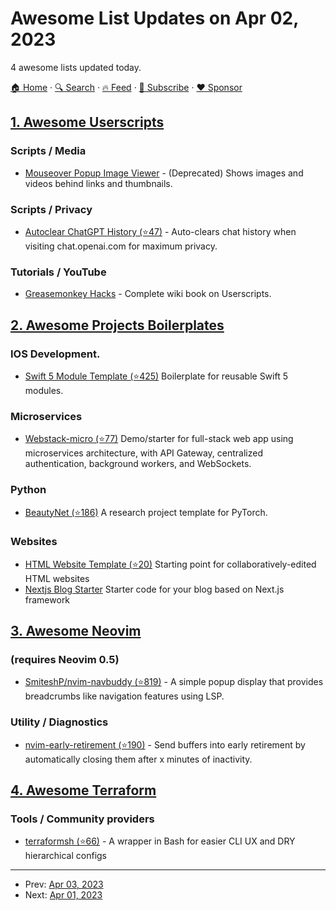 # Awesome List Updates on Apr 02, 2023

4 awesome lists updated today.

[🏠 Home](/README.md) · [🔍 Search](https://www.trackawesomelist.com/search/) · [🔥 Feed](https://www.trackawesomelist.com/rss.xml) · [📮 Subscribe](https://trackawesomelist.us17.list-manage.com/subscribe?u=d2f0117aa829c83a63ec63c2f&id=36a103854c) · [❤️  Sponsor](https://github.com/sponsors/theowenyoung)



## [1. Awesome Userscripts](/content/bvolpato/awesome-userscripts/README.md)

### Scripts / Media

*   [Mouseover Popup Image Viewer](https://carry0987.github.io/UserJS/Tool/mpiv/website/) - (Deprecated) Shows images and videos behind links and thumbnails.

### Scripts / Privacy

*   [Autoclear ChatGPT History (⭐47)](https://github.com/adamlui/autoclear-chatgpt-history/tree/main/greasemonkey) - Auto-clears chat history when visiting chat.openai.com for maximum privacy.

### Tutorials / YouTube

*   [Greasemonkey Hacks](https://www.oreilly.com/library/view/greasemonkey-hacks/0596101651/pr05s02.html) - Complete wiki book on Userscripts.

## [2. Awesome Projects Boilerplates](/content/melvin0008/awesome-projects-boilerplates/README.md)

### IOS Development.

*   [Swift 5 Module Template (⭐425)](https://github.com/fulldecent/swift5-module-template) Boilerplate for reusable Swift 5 modules.

### Microservices

*   [Webstack-micro (⭐77)](https://github.com/ferbs/webstack-micro) Demo/starter for full-stack web app using microservices architecture, with API Gateway, centralized authentication, background workers, and WebSockets.

### Python

*   [BeautyNet (⭐186)](https://github.com/cms-flash/beauty-net) A research project template for PyTorch.

### Websites

*   [HTML Website Template (⭐20)](https://github.com/fulldecent/html-website-template) Starting point for collaboratively-edited HTML websites
*   [Nextjs Blog Starter](https://creativedesignsguru.com/demo/Nextjs-Blog-Boilerplate/) Starter code for your blog based on Next.js framework

## [3. Awesome Neovim](/content/rockerBOO/awesome-neovim/README.md)

### (requires Neovim 0.5)

*   [SmiteshP/nvim-navbuddy (⭐819)](https://github.com/SmiteshP/nvim-navbuddy) - A simple popup display that provides breadcrumbs like navigation features using LSP.

### Utility / Diagnostics

*   [nvim-early-retirement (⭐190)](https://github.com/chrisgrieser/nvim-early-retirement) - Send buffers into early retirement by automatically closing them after x minutes of inactivity.

## [4. Awesome Terraform](/content/shuaibiyy/awesome-terraform/README.md)

### Tools / Community providers

*   [terraformsh (⭐66)](https://github.com/pwillis-els/terraformsh) - A wrapper in Bash for easier CLI UX and DRY hierarchical configs

---

- Prev: [Apr 03, 2023](/content/2023/04/03/README.md)
- Next: [Apr 01, 2023](/content/2023/04/01/README.md)
